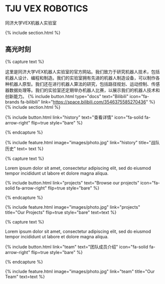 ---
---

# TJU VEX ROBOTICS

同济大学VEX机器人实验室

{% include section.html %}

## 高光时刻

{% capture text %}

这里是同济大学VEX机器人实验室的官方网站。我们致力于研究机器人技术，包括机器人设计、编程和制造。我们的实验室拥有先进的机器人制造设备，可以制作各种机器人原型。我们还在进行机器人算法的研究，包括路径规划、运动控制、传感器数据处理等。我们的实验室还定期举办机器人比赛，以展示我们的机器人技术和创新能力。
{% include button.html type="docs" text="Bilibili" icon="fa-brands fa-bilibili" link="https://space.bilibili.com/3546375585270436" %} {% include section.html %}


{%
  include button.html
  link="history"
  text="查看详情"
  icon="fa-solid fa-arrow-right"
  flip=true
  style="bare"
%}

{% endcapture %}

{%
  include feature.html
  image="images/photo.jpg"
  link="history"
  title="战队历史"
  text= text
%}

{% capture text %}

Lorem ipsum dolor sit amet, consectetur adipiscing elit, sed do eiusmod tempor incididunt ut labore et dolore magna aliqua.

{%
  include button.html
  link="projects"
  text="Browse our projects"
  icon="fa-solid fa-arrow-right"
  flip=true
  style="bare"
%}

{% endcapture %}

{%
  include feature.html
  image="images/photo.jpg"
  link="projects"
  title="Our Projects"
  flip=true
  style="bare"
  text=text
%}

{% capture text %}

Lorem ipsum dolor sit amet, consectetur adipiscing elit, sed do eiusmod tempor incididunt ut labore et dolore magna aliqua.

{%
  include button.html
  link="team"
  text="团队成员介绍"
  icon="fa-solid fa-arrow-right"
  flip=true
  style="bare"
%}

{% endcapture %}

{%
  include feature.html
  image="images/photo.jpg"
  link="team"
  title="Our Team"
  text=text
%}
